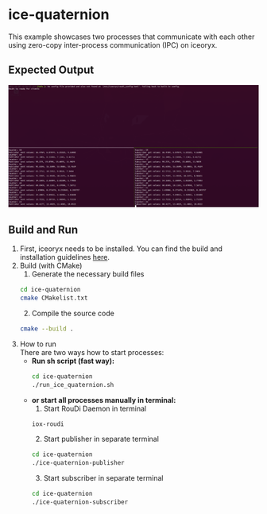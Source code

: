 # ice-quaternion
This example showcases two processes that communicate with each other using zero-copy inter-process communication (IPC) on iceoryx.

## Expected Output
![expected_output](assets/ice-quaternion.png "Expected Output")

## Build and Run

1. First, iceoryx needs to be installed. You can find the build and installation guidelines [here](assets/installation.md).
2. Build (with CMake)
    1. Generate the necessary build files
   ```bash
   cd ice-quaternion
   cmake CMakelist.txt
    ```
    2. Compile the source code
   ```bash
   cmake --build .
    ```
3. How to run  
There are two ways how to start processes:
   - **Run sh script (fast way):**
      ```bash
     cd ice-quaternion
     ./run_ice_quaternion.sh 
      ```
   - **or start all processes manually in terminal:**
     1. Start RouDi Daemon in terminal
     ```bash
     iox-roudi
      ```
     2. Start publisher in separate terminal
     ```bash
     cd ice-quaternion
     ./ice-quaternion-publisher
      ```
     3. Start subscriber in separate terminal
     ```bash
     cd ice-quaternion
     ./ice-quaternion-subscriber
      ```
   
